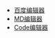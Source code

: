 - [百度编辑器](https://ace520.github.io/ueditor/)
- [MD编辑器](https://ace520.github.io/editor-md/) 
- [Code编辑器](https://ace520.github.io/ace/)
